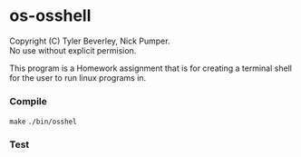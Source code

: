 # os-osshell

Copyright (C) Tyler Beverley, Nick Pumper.  
No use without explicit permision.  

This program is a Homework assignment that is for creating a terminal shell for the user to run linux programs in.

### Compile 
  `make` 
  `./bin/osshel`

### Test 
